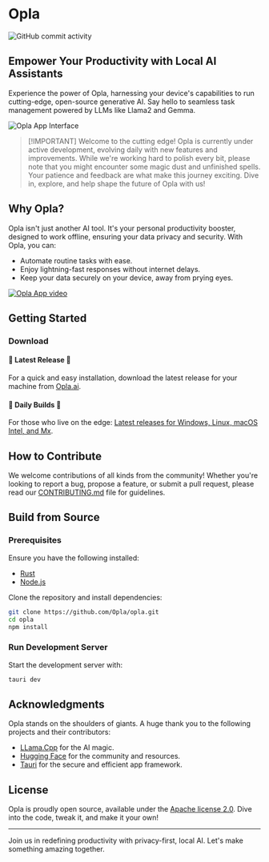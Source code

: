 # Opla

![GitHub commit activity](https://img.shields.io/github/commit-activity/m/opla/opla)

## Empower Your Productivity with Local AI Assistants
Experience the power of Opla, harnessing your device's capabilities to run cutting-edge, open-source generative AI. Say hello to seamless task management powered by LLMs like Llama2 and Gemma.

![Opla App Interface](https://github.com/Opla/.github/assets/395718/bebc028a-b89c-47b7-a636-8ff289e3a80f)

>  [!IMPORTANT]
> Welcome to the cutting edge! Opla is currently under active development, evolving daily with new features and improvements. While we're working hard to polish every bit, please note that you might encounter some magic dust and unfinished spells. Your patience and feedback are what make this journey exciting. Dive in, explore, and help shape the future of Opla with us!


## Why Opla?

Opla isn't just another AI tool. It's your personal productivity booster, designed to work offline, ensuring your data privacy and security. With Opla, you can:

- Automate routine tasks with ease.
- Enjoy lightning-fast responses without internet delays.
- Keep your data securely on your device, away from prying eyes.

[![Opla App video](https://img.youtube.com/vi/ivGzeAp5pWA/0.jpg)](https://www.youtube.com/watch?v=ivGzeAp5pWA)

## Getting Started

### Download

#### 🚀 Latest Release 🚀

For a quick and easy installation, download the latest release for your machine from [Opla.ai](https://opla.ai).


#### 🚧 Daily Builds 🚧

For those who live on the edge: [Latest releases for Windows, Linux, macOS Intel, and Mx](https://github.com/Opla/opla/releases/).


## How to Contribute

We welcome contributions of all kinds from the community! Whether you're looking to report a bug, propose a feature, or submit a pull request, please read our [CONTRIBUTING.md](CONTRIBUTING.md) file for guidelines.


## Build from Source

### Prerequisites

Ensure you have the following installed:

- [Rust](https://www.rust-lang.org/tools/install)
- [Node.js](https://nodejs.org/en/download/)

Clone the repository and install dependencies:

```bash
git clone https://github.com/Opla/opla.git
cd opla
npm install
```

### Run Development Server

Start the development server with:

```bash
tauri dev
```

## Acknowledgments

Opla stands on the shoulders of giants. A huge thank you to the following projects and their contributors:

- [LLama.Cpp](https://github.com/ggerganov/llama.cpp) for the AI magic.
- [Hugging Face](https://huggingface.co) for the community and resources.
- [Tauri](https://tauri.app) for the secure and efficient app framework.

## License

Opla is proudly open source, available under the [Apache license 2.0](/LICENSE). Dive into the code, tweak it, and make it your own!

---

Join us in redefining productivity with privacy-first, local AI. Let's make something amazing together.
